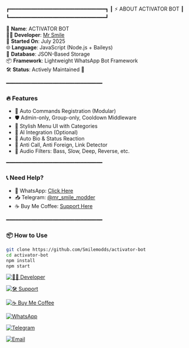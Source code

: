┏━━━━━━━━━━━━━━━━━━━━━━━━━━━━━━━┓
┃      ⚡ ABOUT ACTIVATOR BOT      ┃
┗━━━━━━━━━━━━━━━━━━━━━━━━━━━━━━━┛

🤖 **Name**: ACTIVATOR BOT  
👨‍💻 **Developer**: [Mr Smile](https://github.com/Smilemodds)  
📅 **Started On**: July 2025  
🌐 **Language**: JavaScript (Node.js + Baileys)  
🧠 **Database**: JSON-Based Storage  
📦 **Framework**: Lightweight WhatsApp Bot Framework  
🛠️ **Status**: Actively Maintained 🚀

━━━━━━━━━━━━━━━━━━━━━━━━━━━━━━━

### 🔥 Features
- 📜 Auto Commands Registration (Modular)
- 🛡️ Admin-only, Group-only, Cooldown Middleware
- 🎨 Stylish Menu UI with Categories
- 🤖 AI Integration (Optional)
- 🔄 Auto Bio & Status Reaction
- 🚫 Anti Call, Anti Foreign, Link Detector
- 🎵 Audio Filters: Bass, Slow, Deep, Reverse, etc.

━━━━━━━━━━━━━━━━━━━━━━━━━━━━━━━

### 📞 Need Help?
- 💬 WhatsApp: [Click Here](https://wa.me/254107065646)
- 📥 Telegram: [@mr_smile_modder](https://t.me/mr_smile_modder)
- ☕ Buy Me Coffee: [Support Here](https://buymeacoffee.com/yourname)

━━━━━━━━━━━━━━━━━━━━━━━━━━━━━━━

### 📦 How to Use
```bash
git clone https://github.com/Smilemodds/activator-bot
cd activator-bot
npm install
npm start
```


[![👨‍💻 Developer](https://img.shields.io/badge/Developer-Mr_Smile-blue?style=for-the-badge&logo=github)](https://github.com/Smilemodds)

[![🛠 Support](https://img.shields.io/badge/Support-Help%20Center-green?style=for-the-badge&logo=googlesheets)](https://wa.me/254107065646)

[![☕ Buy Me Coffee](https://img.shields.io/badge/Buy%20Me%20a%20Coffee-Donate-ffdd00?style=for-the-badge&logo=buymeacoffee)](https://www.buymeacoffee.com/yourname)

[![WhatsApp](https://img.shields.io/badge/Contact-WhatsApp-25D366?style=for-the-badge&logo=whatsapp)](https://whatsapp.com/channel/0029VaesBAXJJhzefVszDu3h)

[![Telegram](https://img.shields.io/badge/Telegram-Chat-blue?style=for-the-badge&logo=telegram)](https://t.me/mr_smile_modder)

[![Email](https://img.shields.io/badge/Email-Support%20Mail-red?style=for-the-badge&logo=gmail)](mailto:jaydendev13@gmail.com)

